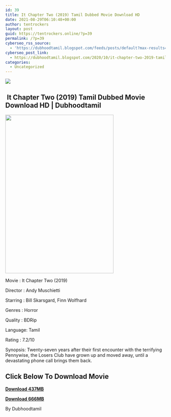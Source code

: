 ```yaml
---
id: 39
title: It Chapter Two (2019) Tamil Dubbed Movie Download HD
date: 2021-08-29T06:10:48+00:00
author: tentrockers
layout: post
guid: https://tentrockers.online/?p=39
permalink: /?p=39
cyberseo_rss_source:
  - 'https://dubhoodtamil.blogspot.com/feeds/posts/default?max-results=150&start-index=1'
cyberseo_post_link:
  - https://dubhoodtamil.blogspot.com/2020/10/it-chapter-two-2019-tamil-dubbed-movie.html
categories:
  - Uncategorized
---
```

<div class="media_block">
  <img src="https://1.bp.blogspot.com/-RDdtymnDZCs/X4HKr3y7JzI/AAAAAAAACto/tqy-HdWanMElDaUvJHwP0KmQotHdnx7bgCNcBGAsYHQ/s72-w340-h497-c/10090-10442-ItChapte.jpg" class="media_thumbnail" />
</div>

## &nbsp;It Chapter Two (2019) Tamil Dubbed Movie Download HD | Dubhoodtamil

<div class="separator">
  <a href="https://1.bp.blogspot.com/-RDdtymnDZCs/X4HKr3y7JzI/AAAAAAAACto/tqy-HdWanMElDaUvJHwP0KmQotHdnx7bgCNcBGAsYHQ/s950/10090-10442-ItChapte.jpg" imageanchor="1"><img loading="lazy" border="0" data-original-height="950" data-original-width="650" height="497" src="https://1.bp.blogspot.com/-RDdtymnDZCs/X4HKr3y7JzI/AAAAAAAACto/tqy-HdWanMElDaUvJHwP0KmQotHdnx7bgCNcBGAsYHQ/w340-h497/10090-10442-ItChapte.jpg" width="340" /></a>
</div>

Movie	<span></span>:	<span></span>It Chapter Two (2019)&nbsp;

Director	<span></span>:	<span></span>Andy Muschietti&nbsp;

Starring	<span></span>:	<span></span>Bill Skarsgard, Finn Wolfhard&nbsp;

Genres	<span></span>:	<span></span>Horror&nbsp;

Quality	<span></span>:	<span></span>BDRip&nbsp;

Language:	<span></span>Tamil&nbsp;

Rating	<span></span>:	<span></span>7.2/10&nbsp;

Synopsis: Twenty-seven years after their first encounter with the terrifying Pennywise, the Losers Club have grown up and moved away, until a devastating phone call brings them back.

## <span><b>Click Below To Download Movie</b></span>

<span><b><a href="https://oncehelp.com/it-2-1" target="_blank" rel="noopener">Download 437MB</a></b></span>

<span><b><a href="https://oncehelp.com/it-2-2" target="_blank" rel="noopener">Download 666MB</a></b></span>

By Dubhoodtamil